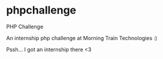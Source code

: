 # phpchallenge
PHP Challenge

An internship php challenge at Morning Train Technologies :)

Pssh... I got an internship there <3 
